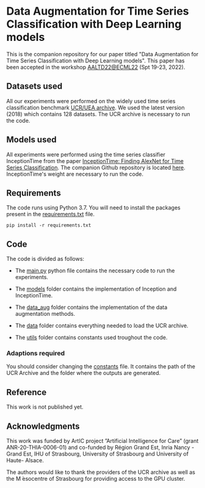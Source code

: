 # Data Augmentation for Time Series Classification with Deep Learning models

This is the companion repository for our paper titled "Data Augmentation for Time Series Classification with Deep Learning models". 
This paper has been accepted in the workshop [AALTD22@ECML22](https://project.inria.fr/aaltd22/) (Spt 19-23, 2022).

## Datasets used

All our experiments were performed on the widely used time series classification benchmark [UCR/UEA archive](http://timeseriesclassification.com/index.php). 
We used the latest version (2018) which contains 128 datasets. The UCR archive is necessary to run the code.

## Models used

All experiments were performed using the time series classifier InceptionTime from the paper [InceptionTime: Finding AlexNet for Time Series Classification](https://arxiv.org/abs/1909.04939). 
The companion Github repository is located [here](https://github.com/hfawaz/InceptionTime). InceptionTime's weight are necessary to run the code.

## Requirements

The code runs using Python 3.7. You will need to install the packages present in the [requirements.txt](requirements.txt) file.

``pip install -r requirements.txt``

## Code

The code is divided as follows:

* The [main.py](main.py) python file contains the necessary code to run the experiments.

* The [models](models/) folder contains the implementation of Inception and InceptionTime.
* The [data_aug](data_aug/) folder contains the implementation of the data augmentation methods.
* The [data](data/) folder contains everything needed to load the UCR archive.
* The [utils](utils/) folder contains constants used troughout the code.

### Adaptions required

You should consider changing the [constants](utils/constants.py) file.
It contains the path of the UCR Archive and the folder where the outputs are generated.

## Reference

This work is not published yet.

## Acknowledgments
This work was funded by ArtIC project ”Artificial Intelligence for Care” (grant
ANR-20-THIA-0006-01) and co-funded by Région Grand Est, Inria Nancy -
Grand Est, IHU of Strasbourg, University of Strasbourg and University of Haute-
Alsace. 

The authors would like to thank the providers of the UCR archive as
well as the M ́esocentre of Strasbourg for providing access to the GPU cluster.

